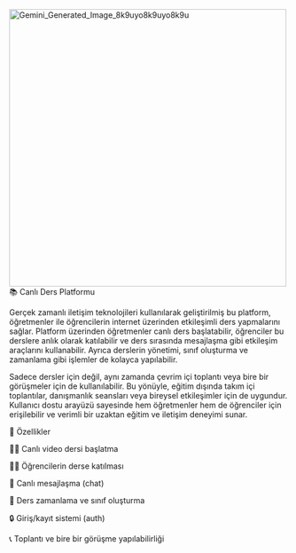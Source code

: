 <img width="500" height="500" alt="Gemini_Generated_Image_8k9uyo8k9uyo8k9u" src="https://github.com/user-attachments/assets/1204f366-4d8a-41a8-907d-ed05f3b93b79" />
📚 Canlı Ders Platformu

Gerçek zamanlı iletişim teknolojileri kullanılarak geliştirilmiş bu platform, öğretmenler ile öğrencilerin internet üzerinden etkileşimli ders yapmalarını sağlar. Platform üzerinden öğretmenler canlı ders başlatabilir, öğrenciler bu derslere anlık olarak katılabilir ve ders sırasında mesajlaşma gibi etkileşim araçlarını kullanabilir. Ayrıca derslerin yönetimi, sınıf oluşturma ve zamanlama gibi işlemler de kolayca yapılabilir.

Sadece dersler için değil, aynı zamanda çevrim içi toplantı veya bire bir görüşmeler için de kullanılabilir. Bu yönüyle, eğitim dışında takım içi toplantılar, danışmanlık seansları veya bireysel etkileşimler için de uygundur. Kullanıcı dostu arayüzü sayesinde hem öğretmenler hem de öğrenciler için erişilebilir ve verimli bir uzaktan eğitim ve iletişim deneyimi sunar.

🚀 Özellikler

👩‍🏫 Canlı video dersi başlatma

👨‍🎓 Öğrencilerin derse katılması

💬 Canlı mesajlaşma (chat)

📅 Ders zamanlama ve sınıf oluşturma

🔒 Giriş/kayıt sistemi (auth)

📞 Toplantı ve bire bir görüşme yapılabilirliği
